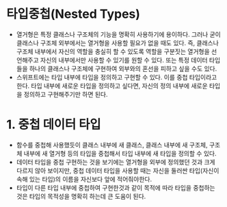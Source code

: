 # 타입중첩(Nested Types)
- 열거형은 특정 클래스나 구조체의 기능을 명확히 사용하기에 용이하다. 그러나 굳이 클래스나 구조체 외부에서는 열거형을 사용할 필요가 없을 때도 있다. 즉, 클래스나 구조체 내부에서 자신의 역할을 충실히 할 수 있도록 역할을 구분짓는 열거형을 선언해주고 자신의 내부에서만 사용할 수 있기를 원할 수 있다. 또는 특정 데이터 타입들을 하나의 클래스나 구조체에 구현하여 외부와의 혼선을 피하고 싶을 수도 있다.
- 스위프트에는 타입 내부에 타입을 정의하고 구현할 수 있다. 이를 중첩 타입이라고 한다. 타입 내부에 새로운 타입을 정의하고 싶다면, 자신의 정의 내부에 새로운 타입을 정의하고 구현해주기만 하면 된다.

# 1. 중첩 데이터 타입
- 함수를 중첩해 사용했듯이 클래스 내부에 새 클래스, 클래스 내부에 새 구조체, 구조체 내부에 새 열거형 등의 타입을 중첩해서 타입 내부에 새 타입을 정의할 수 있다.
- 데이터 타입을 중첩 구현하는 것을 보기에는 열거형을 외부에 정의했던 것과 크게 다르지 않아 보이지만, 중첩 데이터 타입을 사용할 때는 자신을 둘러싼 타입(자신이 속해 있는 타입)의 이름을 자신보다 앞에 적어줘야한다. 
- 타입이 다른 타입 내부에 중첩하여 구현한것과 같이 목적에 따라 타입을 중첩하는 것은 타입의 목적성을 명확히 하는데 큰 도움이 된다.
